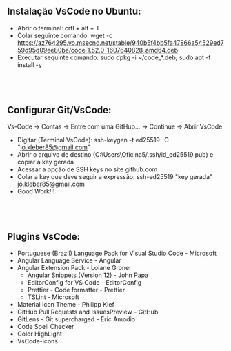 ## Instalação VsCode no Ubuntu:

* Abrir o terminal: crtl + alt + T
* Colar seguinte comando: wget -c https://az764295.vo.msecnd.net/stable/940b5f4bb5fa47866a54529ed759d95d09ee80be/code_1.52.0-1607640828_amd64.deb
* Executar sequinte comando: sudo dpkg -i ~/code_*.deb; sudo apt -f install -y
## <br />

## Configurar Git/VsCode:

Vs-Code -> Contas -> Entre com uma GitHub... -> Continue -> Abrir VsCode

- Digitar (Terminal VsCode): ssh-keygen -t ed25519 -C "jo.kleber85@gmail.com"
- Abrir o arquivo de destino (C:\Users\Oficina5/.ssh/id_ed25519.pub) e copiar a key gerada
- Acessar a opção de SSH keys no site github.com
- Colar a key que deve seguir a expressão: ssh-ed25519 "key gerada" jo.kleber85@gmail.com
- Good Work!!!
## <br />

## Plugins VsCode:

* Portuguese (Brazil) Language Pack for Visual Studio Code - Microsoft
* Angular Language Service - Angular
* Angular Extension Pack - Loiane Groner
  - Angular Snippets (Version 12) - John Papa
  - EditorConfig for VS Code - EditorConfig
  - Prettier - Code formatter - Prettier
  - TSLint - Microsoft
* Material Icon Theme - Philipp Kief
* GitHub Pull Requests and IssuesPreview - GitHub
* GitLens - Git supercharged - Eric Amodio
* Code Spell Checker
* Color HighLight
* VsCode-icons

## <br />
